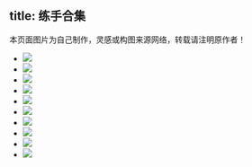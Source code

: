 title: 练手合集
---
<div id="dowebok"></div>
<div class="note note-danger">本页面图片为自己制作，灵感或构图来源网络，转载请注明原作者！</div>
<link rel="stylesheet" type="text/css" href="//cdn.jsdelivr.net/gh/Royce2019/BlogSource/css/gallery.min.css">
<ul class="grid9 effect-39" id="grid9">
	<li><a href="https://cdn.jsdelivr.net/gh/Royce2019/BlogGallery/original/001.jpg"><img src="https://cdn.jsdelivr.net/gh/Royce2019/BlogGallery/original/s/001.webp"></a></li>
	<li><a href="https://cdn.jsdelivr.net/gh/Royce2019/BlogGallery/original/002.jpg"><img src="https://cdn.jsdelivr.net/gh/Royce2019/BlogGallery/original/s/002.webp"></a></li>
	<li><a href="https://cdn.jsdelivr.net/gh/Royce2019/BlogGallery/original/003.jpg"><img src="https://cdn.jsdelivr.net/gh/Royce2019/BlogGallery/original/s/003.webp"></a></li>
	<li><a href="https://cdn.jsdelivr.net/gh/Royce2019/BlogGallery/original/004.jpg"><img src="https://cdn.jsdelivr.net/gh/Royce2019/BlogGallery/original/s/004.webp"></a></li>
	<li><a href="https://cdn.jsdelivr.net/gh/Royce2019/BlogGallery/original/005.png"><img src="https://cdn.jsdelivr.net/gh/Royce2019/BlogGallery/original/s/005.webp"></a></li>
	<li><a href="https://cdn.jsdelivr.net/gh/Royce2019/BlogGallery/original/006.jpg"><img src="https://cdn.jsdelivr.net/gh/Royce2019/BlogGallery/original/s/006.webp"></a></li>
	<li><a href="https://cdn.jsdelivr.net/gh/Royce2019/BlogGallery/original/007.jpeg"><img src="https:/cdn.jsdelivr.net/gh/Royce2019/BlogGallery/original/s/007.webp"></a></li>
	<li><a href="https://cdn.jsdelivr.net/gh/Royce2019/BlogGallery/original/008.jpg"><img src="https://cdn.jsdelivr.net/gh/Royce2019/BlogGallery/original/s/008.webp"></a></li>
	<li><a href="https://cdn.jsdelivr.net/gh/Royce2019/BlogGallery/original/009.jpg"><img src="https://cdn.jsdelivr.net/gh/Royce2019/BlogGallery/original/s/009.webp"></a></li>
	<li><a href="https://cdn.jsdelivr.net/gh/Royce2019/BlogGallery/original/010.jpg"><img src="https://cdn.jsdelivr.net/gh/Royce2019/BlogGallery/original/s/010.webp"></a></li>
</ul>
<script src="//cdn.jsdelivr.net/gh/Royce2019/BlogSource@master/js/gallery.min.js"></script>